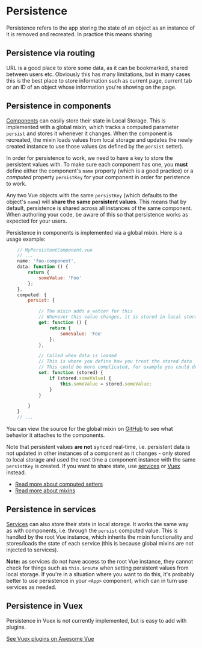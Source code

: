 
# Persistence

Persistence refers to the app storing the state of an object as an instance of it is removed and recreated. In practice this means sharing

## Persistence via routing

URL is a good place to store some data, as it can be bookmarked, shared between users etc. Obviously this has many limitations, but in many cases this is the best place to store information such as current page, current tab or an ID of an object whose information you're showing on the page.

## Persistence in components

[Components](./app/components.md) can easily store their state in Local Storage. This is implemented with a global mixin, which tracks a computed parameter `persist` and stores it whenever it changes. When the component is recreated, the mixin loads values from local storage and updates the newly created instance to use those values (as defined by the `persist` setter).

In order for persistence to work, we need to have a key to store the persistent values with. To make sure each component has one, you **must** define either the component's `name` property (which is a good practice) or a _computed_ property `persistKey` for your component in order for peristence to work.

Any two Vue objects with the same `persistKey` (which defaults to the object's `name`) will **share the same persistent values**. This means that by default, persistence is shared across all instances of the same component. When authoring your code, be aware of this so that persistence works as expected for your users.

Persistence in components is implemented via a global mixin. Here is a usage example:

```js
	// MyPersistentComponent.vue
	// ...
	name: 'foo-component',
	data: function () {
		return {
			someValue: 'Foo'
		};
	},
	computed: {
		persist: {

			// The mixin adds a watcer for this
			// Whenever this value changes, it is stored in local storage
			get: function () {
				return {
					someValue: 'Foo'
				};
			},

			// Called when data is loaded
			// This is where you define how you treat the stored data
			// This could be more complicated, for example you could decide to load the values only with current route
			set: function (stored) {
				if (stored.someValue) {
					this.someValue = stored.someValue;
				}
			}

		}
	}
	// ...
```

You can view the source for the global mixin on [GitHub](https://github.com/Eiskis/bellevue/tree/master/src/vue/mixins/persist.js) to see what behavior it attaches to the components.

Note that persistent values **are not** synced real-time, i.e. persistent data is not updated in other instances of a component as it changes - only stored to local storage and used the next time a component instance with the same `persistKey` is created. If you want to share state, use [services](../app/services.md) or [Vuex](../app/vuex.md) instead.

- [Read more about computed setters](https://vuejs.org/guide/computed.html#Computed-Setter)
- [Read more about mixins](https://vuejs.org/v2/guide/mixins.html)

## Persistence in services

[Services](../app/services.md) can also store their state in local storage. It works the same way as with components, i.e. through the `persist` computed value. This is handled by the root Vue instance, which inherits the mixin functionality and stores/loads the state of each service (this is because global mixins are not injected to services).

**Note:** as services do not have access to the root Vue instance, they cannot check for things such as `this.$route` when setting persistent values from local storage. If you're in a situation where you want to do this, it's probably better to use persistence in your `<App>` component, which can in turn use services as needed.

## Persistence in Vuex

Persistence in Vuex is not currently implemented, but is easy to add with plugins.

[See Vuex plugins on Awesome Vue](https://github.com/vuejs/awesome-vue#vuex-utilities)
